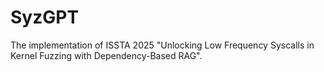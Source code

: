 # SyzGPT
The implementation of ISSTA 2025 "Unlocking Low Frequency Syscalls in Kernel Fuzzing with Dependency-Based RAG".

